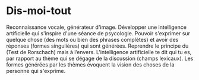# Dis-moi-tout
Reconnaissance vocale, générateur d'image. 
Développer une intelligence artificielle qui s'inspire d'une séance de psycologie. Pouvoir s'exprimer sur quelque chose (des mots ou bien des phrases complètes) et avoir des réponses (formes singulières) qui sont générées. 
Reprendre le principe du (Test de Rorschach) mais à l’envers. L'intelligence artificielle te dit qui tu es, par rapport au thème qui se dégage de la discussion (champs lexicaux). Les formes générées par les thèmes évoquent la vision des choses de la personne qui s'exprime.  
